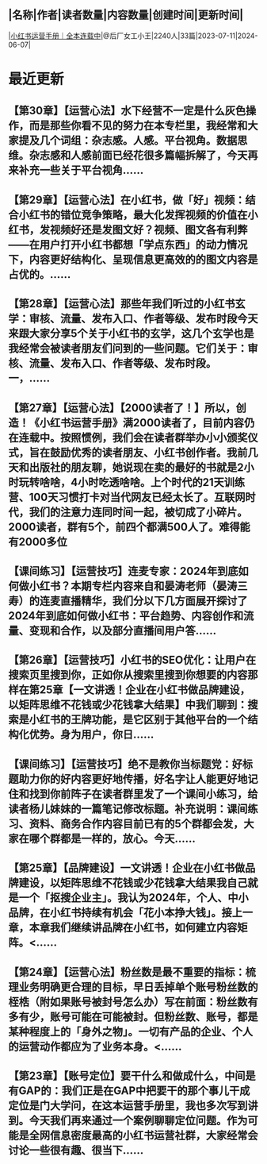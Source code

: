 |名称|作者|读者数量|内容数量|创建时间|更新时间|
---
|[小红书运营手册｜全本连载中](https://xiaobot.net/p/xiaohongshuku?refer=0b133df9-27dc-423b-8101-639049001c13)|@后厂女工小王|2240人|33篇|2023-07-11|2024-06-07|

# 最近更新
## 【第30章】【运营心法】水下经营不一定是什么灰色操作，而是那些你看不见的努力在本专栏里，我经常和大家提及几个词组：杂志感。人感。平台视角。数据思维。杂志感和人感前面已经花很多篇幅拆解了，今天再来补充一些关于平台视角......
## 【第29章】【运营心法】在小红书，做「好」视频：结合小红书的错位竞争策略，最大化发挥视频的价值在小红书，发视频好还是发图文好？视频、图文各有利弊——在用户打开小红书都想「学点东西」的动力情况下，内容更好结构化、呈现信息更高效的的图文内容是占优的。......
## 【第28章】【运营心法】那些年我们听过的小红书玄学：审核、流量、发布入口、作者等级、发布时段今天来跟大家分享5个关于小红书的玄学，这几个玄学也是我经常会被读者朋友们问到的一些问题。它们关于：审核、流量、发布入口、作者等级、发布时段。一，......
## 【第27章】【运营心法】【2000读者了！】所以，创造！《小红书运营手册》满2000读者了，目前内容仍在连载中。按照惯例，我们会在读者群举办小小颁奖仪式，旨在鼓励优秀的读者朋友、小红书创作者。我前几天和出版社的朋友聊，她说现在卖的最好的书就是2小时玩转啥啥，4小时吃透啥啥。上个时代的21天训练营、100天习惯打卡对当代网友已经太长了。互联网时代，我们的注意力连同时间一起，被切成了小碎片。2000读者，群有5个，前四个都满500人了。难得能有2000多位
## 【课间练习】【运营技巧】连麦专家：2024年到底如何做小红书？本期专栏内容来自和晏涛老师（晏涛三寿）的连麦直播精华，我们分以下几方面展开探讨了2024年到底如何做小红书：平台趋势、内容创作和流量、变现和合作，以及部分直播间用户答......
## 【第26章】【运营技巧】小红书的SEO优化：让用户在搜索页里搜到你，正如你从搜索里搜到你想要的内容那样在第25章【一文讲透！企业在小红书做品牌建设，以矩阵思维不花钱或少花钱拿大结果】中我们聊到：搜索是小红书的王牌功能，是它区别于其他平台的一个结构化优势。身为用户，你日......
## 【课间练习】【运营技巧】绝不是教你当标题党：好标题助力你的好内容更好地传播，好名字让人能更好地记住和找到你前阵子在读者群里发了一个课间小练习，给读者杨儿妹妹的一篇笔记修改标题。补充说明：课间练习、资料、商务合作内容目前已有的5个群都会发，大家在哪个群都是一样的，放心。今天......
## 【第25章】【品牌建设】一文讲透！企业在小红书做品牌建设，以矩阵思维不花钱或少花钱拿大结果我自己就是一个「抠搜企业主」。我认为2024年，个人、中小品牌，在小红书持续有机会「花小本挣大钱」。接上一章，本章我们继续讲品牌在小红书，如何建立内容矩阵。<......
## 【第24章】【运营心法】粉丝数是最不重要的指标：梳理业务明确更合理的目标，早日丢掉单个账号粉丝数的桎梏（附如果账号被封号怎么办）写在前面：粉丝数有多有少，账号可能在可能被封。但粉丝数、账号，都是某种程度上的「身外之物」。一切有产品的企业、个人的运营动作都应为了业务本身。<......
## 【第23章】【账号定位】要干什么和做成什么，中间是有GAP的：我们正是在GAP中把要干的那个事儿干成定位是门大学问，在这本运营手册里，我也多次写到讲到。今天我们再来通过一个案例聊聊定位问题。作为可能是全网信息密度最高的小红书运营社群，大家经常会讨论一些很有趣、很当下......

